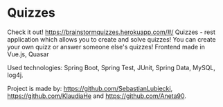 # Quizzes 
Check it out!  https://brainstormquizzes.herokuapp.com/#/
Quizzes - rest application which allows you to create and solve quizzes!
You can create your own quizz or answer someone else's quizzes!
Frontend made in Vue.js, Quasar 

Used technologies:
Spring Boot, Spring Test, JUnit, Spring Data, MySQL, log4j. 

Project is made by:
https://github.com/SebastianLubiecki, https://github.com/KlaudiaHe and https://github.com/Aneta90.
